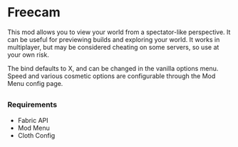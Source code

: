 # Freecam
This mod allows you to view your world from a spectator-like perspective. It can be useful for previewing builds and exploring your world. It works in multiplayer, but may be considered cheating on some servers, so use at your own risk.

The bind defaults to X, and can be changed in the vanilla options menu. Speed and various cosmetic options are configurable through the Mod Menu config page.

##
### Requirements
- Fabric API
- Mod Menu
- Cloth Config
